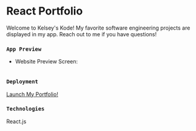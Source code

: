 # React Portfolio

Welcome to Kelsey's Kode! My favorite software engineering projects are displayed in my app. Reach out to me if you have questions!


### `App Preview`
- Website Preview Screen:

<img src=''>


### `Deployment`

<a href=''> Launch My Portfolio!</a>

### `Technologies`

React.js